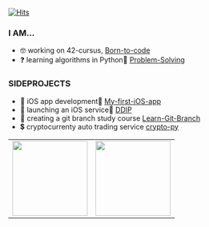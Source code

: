 [![Hits](https://hits.seeyoufarm.com/api/count/incr/badge.svg?url=https%3A%2F%2Fgithub.com%2Feuiminnn&count_bg=%23000000&title_bg=%23000000&icon=ghostery.svg&icon_color=%23FFFFFF&title=hits&edge_flat=false)](https://hits.seeyoufarm.com)

### I AM...

- 🤓  working on 42-cursus, [Born-to-code](https://github.com/euiminnn/Born-to-code)
- ❓  learning algorithms in Python🐍 [Problem-Solving](https://github.com/euiminnn/Programmers)

### SIDEPROJECTS

- 🍏  iOS app development📱 [My-first-iOS-app](https://github.com/euiminnn/My-first-iOS-app)
- 🍎  launching an iOS service📲 [DDIP](https://github.com/Duel-Dice)
- 🌴  creating a git branch study course [Learn-Git-Branch](https://github.com/Learn-Git-Branch)
- 💲  cryptocurrenty auto trading service [crypto-py](https://github.com/euiminnn/crypto-py)

<table><tr>
	<td valign="top" width="50%">
		<img src="https://github-readme-stats.vercel.app/api?username=euiminnn&show_icons=true&count_private=true&hide_border=true" style="height: 150px"/>
	</td>
	<td valign="top" width="50%">
		<img src="https://github-readme-stats.vercel.app/api/top-langs/?username=euiminnn&hide_border=true&layout=compact" style="height: 150px"/>
	</td>
</tr></table>

